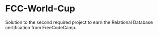 # FCC-World-Cup
Solution to the second required project to earn the Relational Database certification from FreeCodeCamp.
